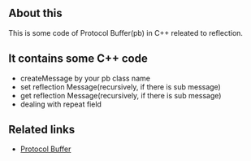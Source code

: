 
## About this
This is some code of Protocol Buffer(pb) in C++ releated to reflection.




## It contains some C++ code

* createMessage by your pb class name
* set reflection Message(recursively, if there is sub message)
* get reflection Message(recursively, if there is sub message)
* dealing with repeat field


## Related links


* [Protocol Buffer](https://github.com/google/protobuf) 


